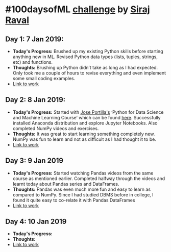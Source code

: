 # #100daysofML [challenge](https://www.youtube.com/watch?v=cuQMBj1cWPo&vl=en) by [Siraj Raval](https://github.com/llSourcell)

## Day 1: 7 Jan 2019:

- **Today's Progress:** Brushed up my existing Python skills before starting anything new in ML. Revised Python data types (lists, tuples, strings, etc) and functions.
- **Thoughts:**  Brushing up Python didn’t take as long as I had expected. Only took me a couple of hours to revise everything and even implement some small coding examples.
- [Link to work](https://github.com/sarthak247/100daysofML/tree/master/work/Day%201%20:%207%20Jan%202019)

## Day 2: 8 Jan 2019:

- **Today's Progress:** Started with [Jose Portilla's](https://www.linkedin.com/in/jmportilla) ‘Python for Data Science and Machine Learning Course’ which can be found [here](https://www.udemy.com/python-for-data-science-and-machine-learning-bootcamp/). Successfully installed Anaconda distribution and explore Jupyter Notebooks. Also completed NumPy videos and exercises.
- **Thoughts:** It was great to start learning something completely new. NumPy was fun to learn and not as difficult as I had thought it to be.
- [Link to work](https://github.com/sarthak247/100daysofML/tree/master/work/Day%202%20:%208%20Jan%202019)

## Day 3: 9 Jan 2019

- **Today's Progress:** Started watching Pandas videos from the same course as mentioned earlier. Completed halfway through the videos and learnt today about Pandas series and DataFrames.
- **Thoughts:** Pandas was even much more fun and easy to learn as compared to NumPy. Since I had studied DBMS before in college, I found it quite easy to co-relate it with Pandas DataFrames
- [Link to work]()

## Day 4: 10 Jan 2019

- **Today's Progress:** 
- **Thoughts:** 
- [Link to work]()
